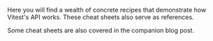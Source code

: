 Here you will find a wealth of concrete recipes that demonstrate how Vitest's API works. These cheat sheets also serve as references.

Some cheat sheets are also covered in the companion blog post.
